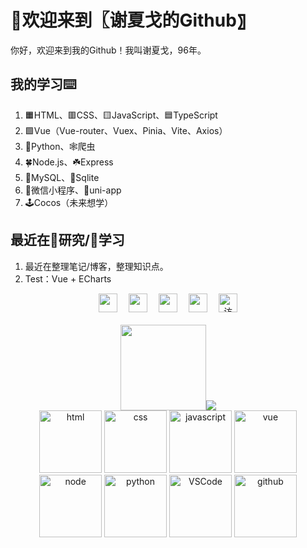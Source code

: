 # 👋欢迎来到〖谢夏戈的Github〗

你好，欢迎来到我的Github！我叫谢夏戈，96年。   

## 我的学习⌨️
1. 🟧HTML、🟥CSS、🟨JavaScript、🟦TypeScript
2. 🟩Vue（Vue-router、Vuex、Pinia、Vite、Axios）
3. 🐍Python、🕸️爬虫
4. 🍀Node.js、☘️Express
5. 🐬MySQL、🍃Sqlite
6. 🥝微信小程序、🥝uni-app
7. 🕹️Cocos（未来想学）

## 最近在🔎研究/📖学习
1. 最近在整理笔记/博客，整理知识点。
2. Test：Vue + ECharts


<!-- 个人资料徽标 -->
<div align="center">
  <a href="https://xxggg.github.io/"><img height="30px" src="https://img.shields.io/badge/Blog-%E5%8D%9A%E5%AE%A2-blue"></a>&emsp;
  <a href="https://blog.csdn.net/qq_42460209"><img height="30px" src="https://img.shields.io/badge/CSDN-%E5%8D%9A%E5%AE%A2-c32136"></a>&emsp;
  <a href="https://weibo.com/u/2472496944"><img height="30px" src="https://img.shields.io/badge/Weibo-%E5%BE%AE%E5%8D%9A-orange"></a>&emsp;
  <a href="https://space.bilibili.com/5276030"><img height="30px" src="https://img.shields.io/badge/bilibili-B%E7%AB%99-ff69b4"></a>&emsp;
<!-- 访客数统计徽标 -->
  <img height="30px"  src="https://visitor-badge.glitch.me/badge?page_id=xxggg" alt="访客统计" />
</div>



<br />

<!-- 统计卡片 -->
<div align="center">
<img height="137px" src="https://github-readme-stats.vercel.app/api?username=XXGGG&hide_title=true&hide_border=true&show_icons=trueline_height=21&theme=dark" /><img src="https://github-readme-stats.vercel.app/api/top-langs/?username=XXGGG&hide_title=true&hide=html&hide_border=true&layout=compact&langs_count=6&icon_color=fff&theme=dark" /> 
</div>

<div align="center">
  <img alt-"html5" src="https://media.giphy.com/media/XAxylRMCdpbEWUAvr8/giphy.gif" height="100" title="html">
  <img alt="css" src="https://media.giphy.com/media/fsEaZldNC8A1PJ3mwp/giphy.gif" height="100" title="css">
  <img alt="javascript" src="https://media3.giphy.com/media/ln7z2eWriiQAllfVcn/200w.webp" height="100" title="javascript">
  <img alt="vue" src="https://media.giphy.com/media/VgGthkhUvGgOit7Y9i/giphy.gif" height="100" title="vue">
  <img alt="node" src="https://media.giphy.com/media/kdFc8fubgS31b8DsVu/giphy.gif" height="100" title="node">
  <img alt="python" src="https://i.giphy.com/media/LMt9638dO8dftAjtco/200.webp" height="100" title="python">
   <img alt="VSCode" src="https://i.giphy.com/media/IdyAQJVN2kVPNUrojM/200.webp" width="100" title="vscode">
  <img alt="github" src="https://i.giphy.com/media/KzJkzjggfGN5Py6nkT/200.webp" width="100" title="github">
</div>

